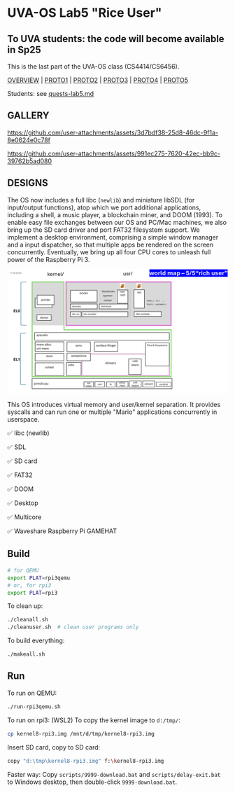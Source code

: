 # UVA-OS Lab5 "Rice User" 
## To UVA students: the code will become available in Sp25

This is the last part of the UVA-OS class (CS4414/CS6456). 

[OVERVIEW](https://github.com/fxlin/cs4414-main) |
[PROTO1](https://github.com/fxlin/uva-os-world1) |
[PROTO2](https://github.com/fxlin/uva-os-world2) |
[PROTO3](https://github.com/fxlin/uva-os-world3) |
[PROTO4](https://github.com/fxlin/uva-os-world4) |
[PROTO5](https://github.com/fxlin/uva-os-world5) 

Students: see [quests-lab5.md](quests-lab5.md)

## GALLERY

https://github.com/user-attachments/assets/3d7bdf38-25d8-46dc-9f1a-8e0624e0c78f


https://github.com/user-attachments/assets/991ec275-7620-42ec-bb9c-39762b5ad080


## DESIGNS

The OS now includes a full libc (`newlib`) and miniature libSDL (for input/output functions), 
atop which we port additional applications, including a shell, a music player, a blockchain miner, and DOOM (1993). 
To enable easy file exchanges between our OS and PC/Mac machines, we also 
bring up the SD card driver and port FAT32 filesystem support.
We implement a desktop environment, comprising a simple window manager and a input dispatcher, 
so that multiple apps be rendered on the screen concurrently.
Eventually, we bring up all four CPU cores to unleash full power of the Raspberry Pi 3.

![alt text](Slide9.PNG)

This OS introduces virtual memory and user/kernel separation. It provides syscalls and can run one or multiple "Mario" applications concurrently in userspace.

✅ libc (newlib)

✅ SDL 

✅ SD card

✅ FAT32

✅ DOOM

✅ Desktop

✅ Multicore

✅ Waveshare Raspberry Pi GAMEHAT

## Build

```sh
# for QEMU
export PLAT=rpi3qemu
# or, for rpi3
export PLAT=rpi3
```

To clean up:
```sh
./cleanall.sh
./cleanuser.sh  # clean user programs only
```

To build everything:
```sh
./makeall.sh
```

## Run

To run on QEMU:
```sh
./run-rpi3qemu.sh
```

To run on rpi3:
(WSL2) To copy the kernel image to `d:/tmp/`:
```sh
cp kernel8-rpi3.img /mnt/d/tmp/kernel8-rpi3.img
```

Insert SD card, copy to SD card:
```sh
copy "d:\tmp\kernel8-rpi3.img" f:\kernel8-rpi3.img
```

Faster way:
Copy `scripts/9999-download.bat` and `scripts/delay-exit.bat` to Windows desktop, then double-click `9999-download.bat`.

